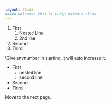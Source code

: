 ```yaml
---
layout: slide
##### Welcome! this is Pushp Ratan's Slide
---
```


1. First
    1. Nested Line
    2. 2nd line
3. Second
4. Third

\Give anynumber in starting, it will auto increase it.

- First
    - nested line
    - second line
- Second
- Third

Move to the next page.
